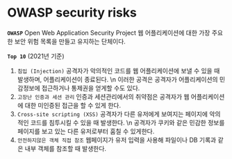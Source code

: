# OWASP security risks
**`OWASP`** Open Web Application Security Project
웹 어플리케이션에  대한 가장 주요한 보안 위험 목록을 만들고 유지하는 단체이다.

**`Top 10`** (2021년 기준)

1. `침입 (Injection)`  공격자가 악의적인 코드를 웹 어플리케이션에 보낼 수 있을 때 발생하며, 어플리케이션이 종료된다.
    \n 이러한 공격은 공격자가 어플리케이션의 민감정보에 접근하거나 통제권을 얻게할 수도 있다.
2. `고장난 인증과 세션 관리` 인증과 세션관리에서의 취약점은 공격자가 웹 어플리케이션에 대한 미인증된 접근을 할 수 있게 한다.
3. `Cross-site scripting (XSS)` 공격자가 다른 유저에게 보여지는 페이지에 악의적인 코드를 침투시킬 수 있을 때 발생한다.
    \n 공격자가 쿠키와 같은 민감한 정보를 페이지를 보고 있는 다른 유저로부터 훔칠 수 있게한다.
4. `안전하지않은 객체 직접 참조`  웹페이지가 유저 입력을 사용해 파일이나 DB 기록과 같은 내부 객체를 참조할 때 발생한다.
